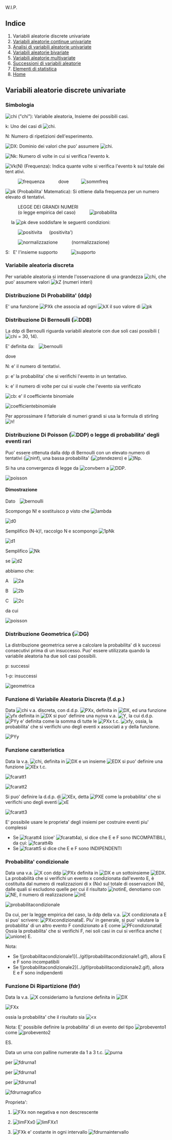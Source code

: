 W.I.P.

## Indice
1. Variabili aleatorie discrete univariate
2. [Variabili aleatorie continue univariate](2.md)
3. [Analisi di variabili aleatorie univariate](3.md)
4. [Variabili aleatorie bivariate](4.md)
5. [Variabili aleatorie multivariate](5.md)
6. [Successioni di variabili aleatorie](6.md)
7. [Elementi di statistica](7.md)
8. [Home](../README.md)

## Variabili aleatorie discrete univariate
### Simbologia
![chi](../gif/chi.gif) ("chi"): Variabile aleatoria, Insieme dei possibili casi.

k: Uno dei casi di ![chi](../gif/chi.gif).

N: Numero di ripetizioni dell'esperimento.

![DX](../gif/DX.gif): Dominio dei valori che puo' assumere ![chi](../gif/chi.gif).

![Nk](../gif/Nk.gif): Numero di volte in cui si verifica l'evento k.

![Vk(N)](../gif/Vk(N).gif) (Frequenza): Indica quante volte si verifica l'evento k sul totale dei tent
ativi. 

&ensp;&ensp;&ensp;&ensp;&ensp; ![frequenza](../gif/frequenza.gif) &ensp;&ensp;&ensp;&ensp;&ensp; dove&ensp;&ensp;&ensp;&ensp;&ensp; ![sommfreq](../gif/sommfreq.gif)

![pk](../gif/pk.gif) (Probabilita' Matematica): Si ottiene dalla 
frequenza per un numero elevato di tentativi.

&ensp;&ensp;&ensp;&ensp;&ensp; LEGGE DEI GRANDI NUMERI<br/>
&ensp;&ensp;&ensp;&ensp;&ensp; (o legge empirica del caso) &ensp;&ensp;&ensp;&ensp;&ensp; ![probabilita](../gif/probabilita.gif)

&ensp;&ensp; la ![pk](../gif/pk.gif) deve soddisfare le seguenti condizioni:

&ensp;&ensp;&ensp;&ensp;&ensp; ![positivita](../gif/positivita.gif) &ensp;&ensp; (positivita')

&ensp;&ensp;&ensp;&ensp;&ensp; ![normalizzazione](../gif/normalizzazione.gif) &ensp;&ensp;&ensp;&ensp;&ensp; (normalizzazione)

S:&ensp; E' l'insieme supporto &ensp;&ensp;&ensp;&ensp;&ensp; ![supporto](../gif/supporto.gif)

### Variabile aleatoria discreta

Per variabile aleatoria si intende l'osservazione di una grandezza ![chi](../gif/chi.gif), che puo' assumere valori ![kZ](../gif/kZ.gif) (numeri interi)

### Distribuzione Di Probabilita' (ddp)

E' una funzione ![PXk](../gif/PXk.gif) che associa ad ogni ![kX](../gif/kX.gif) il suo valore di ![pk](../gif/pk.gif)

### Distribuzione Di Bernoulli (![DDB](../gif/DDB.gif))

La ddp di Bernoulli riguarda variabili aleatorie con due soli casi possibili (![chi](../gif/chi.gif) = 30, 14).

E' definita da:&ensp;&ensp;![bernoulli](../gif/bernoulli.gif)

dove

N: e' il numero di tentativi.

p: e' la probabilita' che si verifichi l'evento in un tentativo.

k: e' il numero di volte per cui si vuole che l'evento sia verificato

![cb](../gif/cb.gif): e' il coefficiente binomiale

![coefficientebinomiale](../gif/coefficientebinomiale.gif)

Per approssimare il fattoriale di numeri grandi si usa la formula di stirling&ensp;![n!](../gif/semplificazionefattoriale.gif)

### Distribuzione Di Poisson (![DDP](../gif/DDP.gif)) o legge di probabilita' degli eventi rari

Puo' essere 
ottenuta dalla ddp di Bernoulli con un elevato numero di tentativi 
(![ninf](../gif/ninf.gif)), una bassa probabilita' 
(![ptendezero](../gif/ptendezero.gif)) e ![lNp](../gif/lNp.gif).

Si ha una convergenza di legge da 
![convbern](../gif/convbern.gif) a ![DDP](../gif/DDP.gif).

![poisson](../gif/poisson.gif)

#### Dimostrazione
Dato&ensp;&ensp;![bernoulli](../gif/bernoulli.gif)

Scompongo N! e 
sostituisco p visto 
che ![lambda](../gif/lNp.gif)&ensp;&ensp;

![d0](../gif/dimbernoullipoisson/0.gif)

Semplifico (N-k)!, raccolgo N e scompongo ![1pNk](../gif//1pNk.gif)

![d1](../gif/dimbernoullipoisson/1.gif)

Semplifico ![Nk](../gif/Nk.gif)

se ![d2](../gif/dimbernoullipoisson/2.gif)

abbiamo che:

A &ensp; ![2a](../gif/dimbernoullipoisson/2a.gif)

B &ensp; ![2b](../gif/dimbernoullipoisson/2b.gif)

C &ensp; ![2c](../gif/dimbernoullipoisson/2c.gif)

da cui

![poisson](../gif/poisson.gif)

### Distribuzione Geometrica (![DG](../gif/DG.gif))

La distribuzione geometrica serve a calcolare la probabilita' di k 
successi consecutivi prima di un insuccesso. Puo' essere 
utilizzata quando la variabile aleatoria ha due soli casi 
possibili.

p: successi

1-p: insuccessi

![geometrica](../gif/geometrica.gif)

### Funzione di Variabile Aleatoria Discreta (f.d.p.)

Data ![chi](../gif/chi.gif) v.a. discreta, con d.d.p. ![PXx](../gif/PXx.gif), definita in ![DX](../gif/DX.gif), ed una funzione ![yfx](../gif/yfx.gif) definita in ![DX](../gif/DX.gif) si puo' definire una nuova v.a. ![Y](../gif/Y.gif), la cui d.d.p. ![PYy](../gif/PYy.gif) e' definita come la somma di tutte le ![PXx](../gif/PXx.gif) t.c. ![xfy](../gif/xfy.gif), ossia, la probabilita' che si verifichi uno degli eventi x associati a y della funzione.

![PYy](../gif/PYy.gif)

### Funzione caratteristica

Data la v.a. ![chi](../gif/chi.gif), definita in ![DX](../gif/DX.gif) e un insieme ![EDX](../gif/EDX.gif) si puo' definire una funzione ![XEx](../gif/XEx.gif) t.c.

![fcaratt1](../gif/fcaratt1.gif)

![fcaratt2](../gif/fcaratt2.gif)

Si puo' definire la d.d.p. di ![XEx](../gif/XEx.gif), detta ![PXE](../gif/PXE.gif) come la probabilita' che si verifichi uno degli eventi ![xE](../gif/xE.gif)

![fcaratt3](../gif/fcaratt2.gif)

E' possibile usare le proprieta' degli insiemi per costruire eventi piu' complessi

- Se ![fcaratt4](../gif/fcaratt4.gif) (cioe' ![fcaratt4a](../gif/fcaratt4a.gif)), si dice che E e F sono INCOMPATIBILI, da cui: ![fcaratt4b](../gif/fcaratt4b.gif)
- Se ![fcaratt5](../gif/fcaratt5.gif) si dice che E e F sono INDIPENDENTI

### Probabilita' condizionale

Data una v.a. ![X](../gif/chi.gif) con ddp ![PXx](../gif/PXx.gif) definita in ![DX](../gif/DX.gif) e un sottoinsieme ![EDX](../gif/EDX.gif).
La probabilità che si verifichi un evento x condizionata dall'evento E, è costituita dal numero di realizzazioni di x (Nx) sul totale di osservazioni (N), dalle quali si escludono quelle per cui il risultato ![notinE](../gif/notinE.gif), denotiamo con ![NE](../gif/NE.gif), il numero di realizzazione ![inE](../gif/inE.gif)

![probabilitacondizionale](../gif/probabilitacondizionale.gif)

Da cui, per la legge empirica del caso, la ddp della v.a. ![X](../gif/chi.gif") condizionata a E si puo' scrivere:
![PXxcondizionataE](../gif/PXxcondizionataE.gif).
Piu' in generale, si puo' valutare la probabilita' di un altro evento F condizionato a E come
![PFcondizionataE](../gif/PFcondizionataE.gif) Ossia la probabilita' che si verifichi F, nei soli casi in cui si verifica anche (![unione](../gif/unione.gif)) E.

Nota:
<ul>
<li>Se ![probabilitacondizionale1](../gif/probabilitacondizionale1.gif), allora E e F sono incompatibili</li>
<li>Se ![probabilitacondizionale2](../gif/probabilitacondizionale2.gif), allora E e F sono indipendenti</li>
</ul>

### Funzione Di Ripartizione (fdr)

Data la v.a. ![X](../gif/chi.gif) consideriamo la funzione definita in ![DX](../gif/DX.gif)

![FXx](../gif/funzionediripartizione.gif)

ossia la probabilita' che il risultato sia ![<x](../gif/<x.gif)


Nota: E' possibile definire la probabilita' di un evento del tipo ![probevento1](../gif/probevento1.gif) come ![probevento2](../gif/probevento2.gif)

ES.

Data un urna con palline numerate da 1 a 3 t.c. ![purna](../gif/purna.gif)

per ![fdrurna1](../gif/fdrurna1.gif)

per ![fdrurna1](../gif/fdrurna1.gif)

per ![fdrurna1](../gif/fdrurna1.gif)

![fdrurnagrafico](../gif/fdrurnagrafico.gif)

Proprieta':

1. ![FXx](../gif/FXx.gif) non negativa e non descrescente</li>

2. ![limFXx0](../gif/limFXx0.gif) ![limFXx1](../gif/limFXx1.gif)

3. ![FXk](../gif/FXk.gif) e' costante in ogni intervallo ![fdrurnaintervallo](../gif/fdrurnaintervallo.gif)
